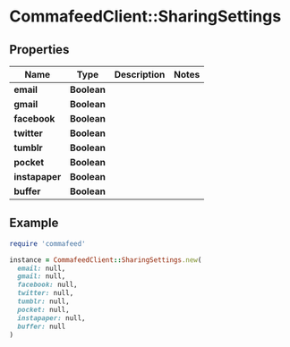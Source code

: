 # CommafeedClient::SharingSettings

## Properties

| Name | Type | Description | Notes |
| ---- | ---- | ----------- | ----- |
| **email** | **Boolean** |  |  |
| **gmail** | **Boolean** |  |  |
| **facebook** | **Boolean** |  |  |
| **twitter** | **Boolean** |  |  |
| **tumblr** | **Boolean** |  |  |
| **pocket** | **Boolean** |  |  |
| **instapaper** | **Boolean** |  |  |
| **buffer** | **Boolean** |  |  |

## Example

```ruby
require 'commafeed'

instance = CommafeedClient::SharingSettings.new(
  email: null,
  gmail: null,
  facebook: null,
  twitter: null,
  tumblr: null,
  pocket: null,
  instapaper: null,
  buffer: null
)
```

